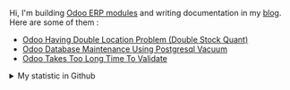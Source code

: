 Hi, I'm building [Odoo ERP modules](https://apps.odoo.com/apps/browse?repo_maintainer_id=276647) and writing documentation in my [blog](https://blog.altela.net). Here are some of them :
<!-- BLOG-POST-LIST:START -->
- [Odoo Having Double Location Problem &lpar;Double Stock Quant&rpar;](https://blog.altela.net/2023/01/odoo-having-double-location-problem.html)
- [Odoo Database Maintenance Using Postgresql Vacuum](https://blog.altela.net/2023/01/odoo-database-maintenance-using_01303608544.html)
- [Odoo Takes Too Long Time To Validate](https://blog.altela.net/2023/01/odoo-takes-too-long-time-to-validate.html)
<!-- BLOG-POST-LIST:END -->


<details>
    <summary>My statistic in Github</summary>
<div>

<img height="154" src="https://github-readme-stats.vercel.app/api?username=altela&count_private=true&theme=github_dark&hide_border=true&show_icons=true&include_all_commits=true&hide_rank=false&custom_title=Activity%20On%20GitHub" />
  
<img height="154" src="https://github-readme-stats.vercel.app/api/top-langs/?username=altela&layout=compact&theme=github_dark&&langs_count=10&hide_border=true&custom_title=Repository's%20Composition%20Languages" />
</div>
    
<!--START_SECTION:waka-->

```text
XML                2 hrs 6 mins    █████████████░░░░░░░░░░░░   51.88 %
Python             1 hr 23 mins    ████████▓░░░░░░░░░░░░░░░░   34.19 %
CSS                33 mins         ███▒░░░░░░░░░░░░░░░░░░░░░   13.70 %
JavaScript         0 secs          ░░░░░░░░░░░░░░░░░░░░░░░░░   00.10 %
Text               0 secs          ░░░░░░░░░░░░░░░░░░░░░░░░░   00.08 %
requirements.txt   0 secs          ░░░░░░░░░░░░░░░░░░░░░░░░░   00.05 %
```

<!--END_SECTION:waka-->

</details>

<!-- Waka documentation : https://medium.com/@JakenH/show-off-your-coding-stats-on-your-github-profile-using-wakatime-ce3ceb1063b5 -->
